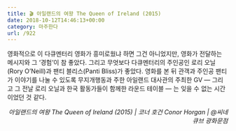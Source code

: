 ```yaml
---
title: 🎬 아일랜드의 여왕 The Queen of Ireland (2015)
date: 2018-10-12T14:46:13+00:00
category: 마주한다
url: /922
---
```


영화적으로 이 다큐멘터리 영화가 흥미로웠냐 하면 그건 아니었지만, 영화가 전달하는 메시지와 그 &#8216;경험&#8217;이 참 좋았다. 그리고 무엇보다 다큐멘터리의 주인공인 로리 오닐(Rory O&#8217;Neill)과 팬티 블리스(Panti Bliss)가 좋았다. 영화를 본 뒤 관객과 주인공 팬티가 이야기를 나눌 수 있도록 무지개행동과 주한 아일랜드 대사관의 주최한 GV — 그리고 그 전날 로리 오닐과 한국 활동가들이 함께한 라운드 테이블 — 는 잊을 수 없는 시간이었던 것 같다.

<p style="text-align:right">
  <em>아일랜드의 여왕 The Queen of Ireland (2015) | 코너 호건 Conor Horgan | @씨네큐브 광화문점</em>
</p>